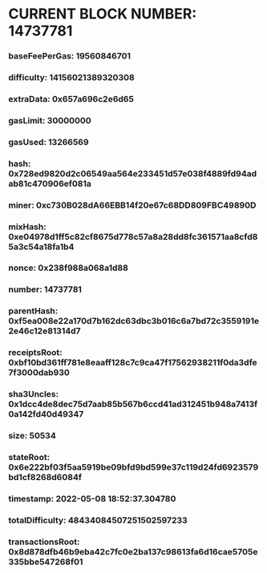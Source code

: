# CURRENT BLOCK NUMBER: 14737781

### baseFeePerGas: 19560846701
### difficulty: 14156021389320308
### extraData: 0x657a696c2e6d65
### gasLimit: 30000000
### gasUsed: 13266569
### hash: 0x728ed9820d2c06549aa564e233451d57e038f4889fd94adab81c470906ef081a
### miner: 0xc730B028dA66EBB14f20e67c68DD809FBC49890D
### mixHash: 0xe04978d1ff5c82cf8675d778c57a8a28dd8fc361571aa8cfd85a3c54a18fa1b4
### nonce: 0x238f988a068a1d88
### number: 14737781
### parentHash: 0xf5ea008e22a170d7b162dc63dbc3b016c6a7bd72c3559191e2e46c12e81314d7
### receiptsRoot: 0xbf10bd361ff781e8eaaff128c7c9ca47f17562938211f0da3dfe7f3000dab930
### sha3Uncles: 0x1dcc4de8dec75d7aab85b567b6ccd41ad312451b948a7413f0a142fd40d49347
### size: 50534
### stateRoot: 0x6e222bf03f5aa5919be09bfd9bd599e37c119d24fd6923579bd1cf8268d6084f
### timestamp: 2022-05-08 18:52:37.304780
### totalDifficulty: 48434084507251502597233
### transactionsRoot: 0x8d878dfb46b9eba42c7fc0e2ba137c98613fa6d16cae5705e335bbe547268f01
